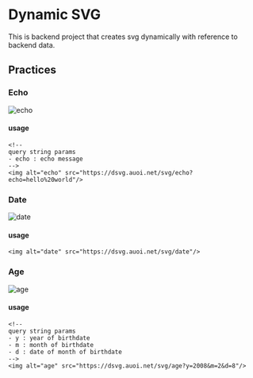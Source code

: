 # Dynamic SVG
This is backend project that creates svg dynamically with reference to backend data.

## Practices
### Echo
<img alt="echo" src="https://dsvg.auoi.net/svg/echo?echo=hello%20world"/>

#### usage
```
<!--
query string params
- echo : echo message
-->
<img alt="echo" src="https://dsvg.auoi.net/svg/echo?echo=hello%20world"/>
```


### Date
<img alt="date" src="https://dsvg.auoi.net/svg/date?nop"/>

#### usage
```
<img alt="date" src="https://dsvg.auoi.net/svg/date"/>
```


### Age
<img alt="age" src="https://dsvg.auoi.net/svg/age?y=2008&m=2&d=8"/>

#### usage
```
<!--
query string params
- y : year of birthdate
- m : month of birthdate
- d : date of month of birthdate
-->
<img alt="age" src="https://dsvg.auoi.net/svg/age?y=2008&m=2&d=8"/>
```
